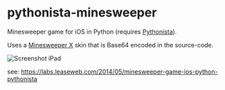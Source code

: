 pythonista-minesweeper
======================

Minesweeper game for iOS in Python (requires [Pythonista](http://omz-software.com/pythonista/)).

Uses a [Minesweeper X](http://www.curtisbright.com/msx/) skin that is Base64 encoded in the source-code.

![Screenshot iPad](https://www.leaseweb.com/labs/wp-content/uploads/2014/05/minesweeper_ipad.jpg)

see: https://labs.leaseweb.com/2014/05/minesweeper-game-ios-python-pythonista
